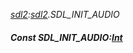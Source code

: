 _[sdl2](../../modules/sdl2/sdl2-module.md):[sdl2](../../modules/sdl2/sdl2-module.md).SDL\_INIT\_AUDIO_
##### Const SDL\_INIT\_AUDIO:[Int](../../modules/wonkey/wonkey-types-int.md)
